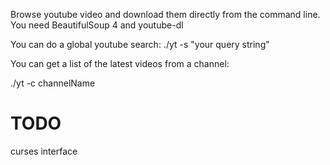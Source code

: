 Browse youtube video and download them directly from the command line.
You need BeautifulSoup 4 and youtube-dl

You can do a global youtube search:
  ./yt -s "your query string"


You can get a list of the latest videos from a channel:

  ./yt -c channelName

# TODO

curses interface
